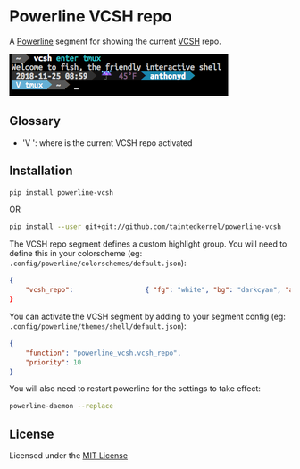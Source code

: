 # Powerline VCSH repo

A [Powerline][1] segment for showing the current [VCSH][4] repo.

![screenshot](./screenshot.png)

## Glossary

* 'V <repo>': where <repo> is the current VCSH repo activated

## Installation

```bash
pip install powerline-vcsh
```

OR

```bash
pip install --user git+git://github.com/taintedkernel/powerline-vcsh
```

The VCSH repo segment defines a custom highlight group.  You will need to define this in your colorscheme (eg: `.config/powerline/colorschemes/default.json`):

```json
{
    "vcsh_repo":                  { "fg": "white", "bg": "darkcyan", "attrs": [] } }
}
```

You can activate the VCSH segment by adding to your segment config (eg: `.config/powerline/themes/shell/default.json`):

```json
{
    "function": "powerline_vcsh.vcsh_repo",
    "priority": 10
}
```

You will also need to restart powerline for the settings to take effect:

```bash
powerline-daemon --replace
```

## License
Licensed under the [MIT License][3]

[1]: http://powerline.readthedocs.io/en/master/index.html
[2]: https://github.com/taintedkernel/powerline-vcsh/blob/master/screenshot.png
[3]: https://github.com/taintedkernel/powerline-vcsh/blob/master/LICENSE
[4]: https://github.com/RichiH/vcsh
